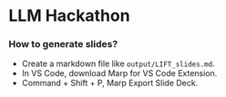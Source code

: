 # LLM Hackathon

### How to generate slides?
- Create a markdown file like `output/LIFT_slides.md`.
- In VS Code, download Marp for VS Code Extension.
- Command + Shift + P, Marp Export Slide Deck.
